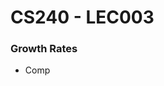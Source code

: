 # CS240 - LEC003
### Growth Rates
- Comp
<!--stackedit_data:
eyJoaXN0b3J5IjpbLTE1NzIxNTY5OTEsMTg2OTE2MTg3NywtNz
IwNTk3MDU4XX0=
-->